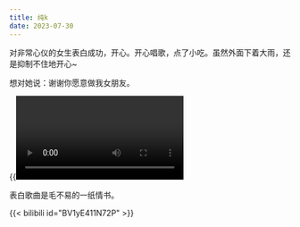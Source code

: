 ```yaml
---
title: 纯k
date: 2023-07-30
---
```


对非常心仪的女生表白成功，开心。开心唱歌，点了小吃。虽然外面下着大雨，还是抑制不住地开心~

想对她说：谢谢你愿意做我女朋友。

{{<video src="my_video.mp4" controls="yes" >}}

表白歌曲是毛不易的一纸情书。

{{< bilibili id="BV1yE411N72P" >}}

